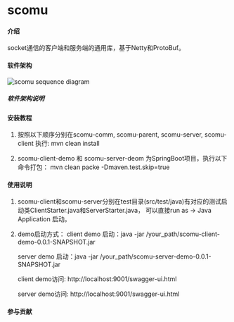 # scomu

#### 介绍
socket通信的客户端和服务端的通用库，基于Netty和ProtoBuf。

#### 软件架构

![scomu sequence diagram](https://images.gitee.com/uploads/images/2020/0722/131120_8d214d75_7784580.png "屏幕截图.png")

##### 软件架构说明

#### 安装教程

1.  按照以下顺序分别在scomu-comm, scomu-parent, scomu-server, scomu-client 执行:
    mvn clean install 

2.  scomu-client-demo 和 scomu-server-deom 为SpringBoot项目，执行以下命令打包：
    mvn clean packe -Dmaven.test.skip=true


#### 使用说明

1.  scomu-client和scomu-server分别在test目录(src/test/java)有对应的测试启动类ClientStarter.java和ServerStarter.java，
    可以直接run as -> Java Application 启动。
	
2.  demo启动方式：
    client demo 启动：java -jar /your_path/scomu-client-demo-0.0.1-SNAPSHOT.jar

    server demo 启动：java -jar /your_path/scomu-server-demo-0.0.1-SNAPSHOT.jar

    client demo访问: http://localhost:9001/swagger-ui.html

    server demo访问: http://localhost:9001/swagger-ui.html


#### 参与贡献




